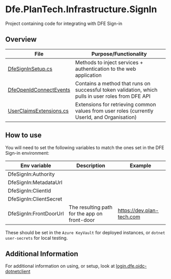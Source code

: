 # Dfe.PlanTech.Infrastructure.SignIn

Project containing code for integrating with DFE Sign-in

## Overview

| File                                                            | Purpose/Functionality                                                                              |
| --------------------------------------------------------------- | -------------------------------------------------------------------------------------------------- |
| [DfeSignInSetup.cs](./DfeSignInSetup.cs)                        | Methods to inject services + authentication to the web application                                 |
| [DfeOpenIdConnectEvents](./DfeOpenIdConnectEvents.cs)           | Contains a method that runs on successful token validation, which pulls in user roles from DFE API |
| [UserClaimsExtensions.cs](./Extensions/UserClaimsExtensions.cs) | Extensions for retrieving common values from user roles (currently UserId, and Organisation)       |

## How to use

You will need to set the following variables to match the ones set in the DFE Sign-in environment:

| Env variable           | Description                                  | Example                   |
| ---------------------- | -------------------------------------------- | ------------------------- |
| DfeSignIn:Authority    |                                              |                           |
| DfeSignIn:MetadataUrl  |                                              |                           |
| DfeSignIn:ClientId     |                                              |                           |
| DfeSignIn:ClientSecret |                                              |                           |
| DfeSignIn:FrontDoorUrl | The resulting path for the app on front-door | https://dev.plan-tech.com |

These should be set in the `Azure KeyVault` for deployed instances, or `dotnet user-secrets` for local testing.

## Additional Information

For additional information on using, or setup, look at [login.dfe.oidc-dotnetclient](https://github.com/DFE-Digital/login.dfe.oidc-dotnetclient)
